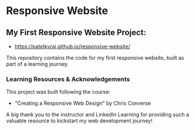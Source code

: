 # Responsive Website

## My First Responsive Website Project:

- https://patelkvraj.github.io/responsive-website/

This repository contains the code for my first responsive website, built as part of a learning journey.

### Learning Resources & Acknowledgements

This project was built following the course:

- "Creating a Responsive Web Design" by Chris Converse

A big thank you to the instructor and LinkedIn Learning for providing such a valuable resource to kickstart my web development journey!
